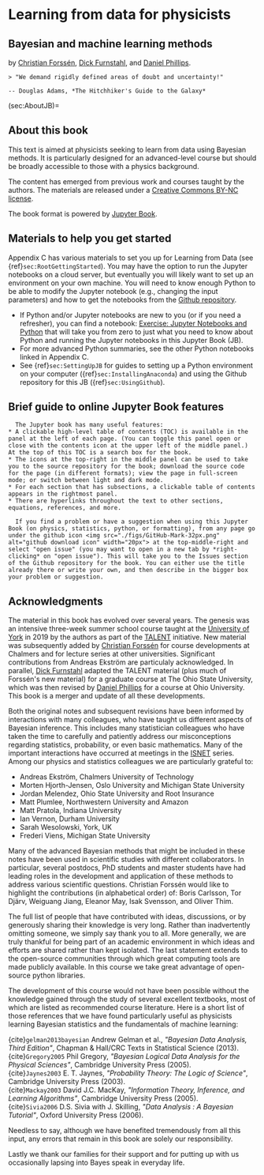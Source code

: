 # Learning from data for physicists
## Bayesian and machine learning methods

by [Christian Forssén](https://www.chalmers.se/en/persons/f2bcf/), [Dick Furnstahl](https://physics.osu.edu/people/furnstahl.1), and [Daniel Phillips](https://www.ohio.edu/cas/phillid1). 

```{epigraph}
> "We demand rigidly defined areas of doubt and uncertainty!"

-- Douglas Adams, *The Hitchhiker's Guide to the Galaxy*
```

(sec:AboutJB)=
## About this book

This text is aimed at physicists seeking to learn from data using Bayesian methods. It is particularly designed for an advanced-level course but should be broadly accessible to those with a physics background.

<!--## About these lecture notes-->

The content has emerged from previous work and courses taught by the authors.
The materials are released under a [Creative Commons BY-NC license](https://creativecommons.org/licenses/by-nc/4.0/).

The book format is powered by [Jupyter Book](https://jupyterbook.org/). 

## Materials to help you get started

Appendix C has various materials to set you up for Learning from Data (see {ref}`sec:RootGettingStarted`). You may have the option to run the Jupyter notebooks on a cloud server, but eventually you will likely want to set up an environment on your own machine. You will need to know enough Python to be able to modify the Jupyter notebook (e.g., changing the input parameters) and how to get the notebooks from the [Github repository](https://github.com/NuclearTalent/LFD_development).
* If Python and/or Jupyter notebooks are new to you (or if you need a refresher), you can find a notebook: [Exercise: Jupyter Notebooks and Python](../../LearningFromData-content/Setup/exercise_Intro_01_Jupyter_Python.ipynb) that will take you from zero to just what you need to know about Python and running the Jupyter notebooks in this Jupyter Book (JB).
* For more advanced Python summaries, see the other Python notebooks linked in Appendix C.
* See {ref}`sec:SettingUpJB` for guides to setting up a Python environment on your computer ({ref}`sec:InstallingAnaconda`) and using the Github repository for this JB ({ref}`sec:UsingGithub`).


## Brief guide to online Jupyter Book features


```{admonition} Icons and menus
  The Jupyter book has many useful features:
* A clickable high-level table of contents (TOC) is available in the panel at the left of each page. (You can toggle this panel open or close with the contents icon at the upper left of the middle panel.) At the top of this TOC is a search box for the book.
* The icons at the top-right in the middle panel can be used to take you to the source repository for the book; download the source code for the page (in different formats); view the page in full-screen mode; or switch between light and dark mode.
* For each section that has subsections, a clickable table of contents appears in the rightmost panel.
* There are hyperlinks throughout the text to other sections, equations, references, and more.
```


```{admonition} Open an issue
  If you find a problem or have a suggestion when using this Jupyter Book (on physics, statistics, python, or formatting), from any page go under the github icon <img src="./figs/GitHub-Mark-32px.png" alt="github download icon" width="20px"> at the top-middle-right and select "open issue" (you may want to open in a new tab by *right-clicking* on "open issue"). This will take you to the Issues section of the Github repository for the book. You can either use the title already there or write your own, and then describe in the bigger box your problem or suggestion.
  ```

## Acknowledgments

The material in this book has evolved over several years. The genesis was an intensive three-week summer school course taught at the [University of York](https://www.york.ac.uk/) in 2019 by the authors as part of the [TALENT](https://fribtheoryalliance.org/TALENT/) initiative. 
New material was subsequently added by [Christian Forssén](https://www.chalmers.se/en/persons/f2bcf/) for course developments at Chalmers and for lecture series at other universities. Significant contributions from Andreas Ekström are particulaly acknowledged. 
In parallel, [Dick Furnstahl](https://physics.osu.edu/people/furnstahl.1) adapted the TALENT material (plus much of Forssén's new material) for a graduate course at The Ohio State University, which was then revised by [Daniel Phillips](https://www.ohio.edu/cas/phillid1) for a course at Ohio University.
This book is a merger and update of all these developments.

Both the original notes and subsequent revisions have been informed by interactions with many colleagues, who have taught us different aspects of Bayesian inference. 
This includes many statistician colleagues who have taken the time to carefully and patiently address our misconceptions regarding statistics, probability, or even basic mathematics. Many of the important interactions have occurred at meetings in the [ISNET](https://isnet-series.github.io/meetings/) series.
Among our physics and statistics colleagues we are particularly grateful to:
* Andreas Ekström, Chalmers University of Technology
* Morten Hjorth-Jensen, Oslo University and Michigan State University
* Jordan Melendez, Ohio State University and Root Insurance
* Matt Plumlee, Northwestern University and Amazon
* Matt Pratola, Indiana University
* Ian Vernon, Durham University
* Sarah Wesolowski, York, UK
* Frederi Viens, Michigan State University


Many of the advanced Bayesian methods that might be included in these notes have been used in scientific studies with different collaborators. In particular, several postdocs, PhD students and master students have had leading roles in the development and application of these methods to address various scientific questions. Christian Forssén would like to highlight the contributions (in alphabetical order) of: Boris Carlsson, Tor Djärv, Weiguang Jiang, Eleanor May, Isak Svensson, and Oliver Thim.

The full list of people that have contributed with ideas, discussions, or by generously sharing their knowledge is very long. Rather than inadvertently omitting someone, we simply say thank you to all. More generally, we are truly thankful for being part of an academic environment in which ideas and efforts are shared rather than kept isolated.
The last statement extends to the open-source communities through which great computing tools are made publicly available. In this course we take great advantage of open-source python libraries.

The development of this course would not have been possible without the knowledge gained through the study of several excellent textbooks, most of which are listed as recommended course literature. Here is a short list of those references that we have found particularly useful as physicists learning Bayesian statistics and the fundamentals of machine learning:

{cite}`gelman2013bayesian` Andrew Gelman et al., *"Bayesian Data Analysis, Third Edition"*, Chapman & Hall/CRC Texts in Statistical Science (2013). <br/>
{cite}`Gregory2005` Phil Gregory, *"Bayesian Logical Data Analysis for the Physical Sciences"*, Cambridge University Press (2005). <br/>
{cite}`Jaynes2003` E. T. Jaynes, *"Probability Theory: The Logic of Science"*, Cambridge University Press (2003). <br/>
{cite}`Mackay2003` David J.C. MacKay, *"Information Theory, Inference, and Learning Algorithms"*, Cambridge University Press (2005). <br/>
{cite}`Sivia2006` D.S. Sivia with J. Skilling, *"Data Analysis : A Bayesian Tutorial"*, Oxford University Press (2006).



Needless to say, although we have benefited tremendously from all this input, any errors that remain in this book are solely our responsibility.

Lastly we thank our families for their support and for putting up with us occasionally lapsing into Bayes speak in everyday life. 






<!--
* For each section that has subsections, a clickable table of contents appears in the rightmost panel.
* The "Search this book..." icon is the magnifying glass icon to the far right in the top-middle.   Try it! 
* On pages that are not generated from Jupyter notebooks, the other four icons at the top-middle-right will take you to the github repository for the book or let you open an issue (see the top of this page); show you the markdown source (.md) of the page or generate a pdf version of the page; put you into full-screen mode; or toggle light/dark mode.
* On pages generated from Jupyter notebooks, there is an additional icon at the top-middle-right (leftmost), which enables you to run the notebook on a cloud server using [Binder](https://mybinder.org). When running on Binder, be patient; it may take a while to generate the page if the environment needs to be created from scratch (in general it is cached, so it will be much faster if others have been recently using notebooks from the repository).  
-->
